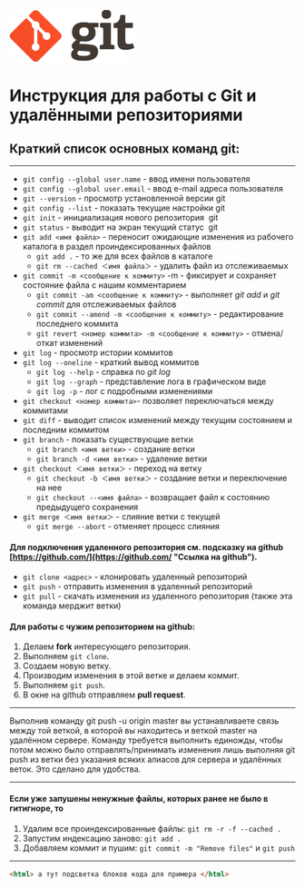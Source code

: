 
[![icon](logo.png)](https://git-scm.com "перейти на сайт")

# Инструкция для работы с Git и удалёнными репозиториями 

## Краткий список основных команд git:
-----------------
* `git config --global user.name` - ввод имени пользователя
* `git config --global user.email` - ввод e-mail адреса пользователя
* `git --version` - просмотр установленной версии git
* `git config --list` - показать текущие настройки git
* `git init` - инициализация нового репозитория  git
* `git status` - выводит на экран текущий статус  git
* `git add <имя файла>` - переносит ожидающие изменения из рабочего каталога в раздел проиндексированных файлов
   * `git add .` -  то же для всех файлов в каталоге
   *  `git rm --cached ＜имя файла＞` - удалить файл из отслеживаемых
* `git commit -m <сообщение к коммиту>` -m - фиксирует и сохраняет состояние файла с нашим комментарием
   * `git commit -am <сообщение к коммиту>` - выполняет *git add* и *git commit* для отслеживаемых файлов
   * `git commit --amend -m <сообщение к коммиту>` - редактирование последнего коммита
   * `git revert <номер коммита> -m <сообщение к коммиту>` - отмена/откат изменений
* `git log` -  просмотр истории коммитов
 * `git log --oneline` - краткий вывод коммитов
   * `git log --help` - справка по *git log*
   * `git log --graph` - представление лога в графическом виде
   * `git log -p` - лог с подробными изменениями
* `git checkout <номер коммита>`- позволяет переключаться между коммитами
* `git diff` - выводит список изменений между текущим состоянием и последним коммитом
* `git branch` - показать существующие ветки
  * `git branch <имя ветки>` - создание ветки
  * `git branch -d <имя ветки>` - удаление ветки
* `git checkout ＜имя ветки＞` - переход на ветку
  * `git checkout -b ＜имя ветки＞` - создание ветки и переключение на нее
  * `git checkout --<имя файла>` - возвращает файл к состоянию предыдущего сохранения
* `git merge ＜имя ветки＞` - слияние ветки с текущей
  * `git merge --abort` - отменяет процесс слияния

#### Для подключения удаленного репозитория см. подсказку на github [https://github.com/](https://github.com/ "Ссылка на github").

* `git clone <адрес>` - клонировать удаленный репозиторий
* `git push` - отправить изменения в удаленный репозиторий
* `git pull` - скачать изменения из удаленного репозитория (также эта команда мерджит ветки)

#### Для работы с чужим репозиторием на github:
1. Делаем **fork** интересующего репозитория.
2. Выполняем `git clone`.
3. Создаем новую ветку.
4. Производим изменения в этой ветке и делаем коммит.
5. Выполняем `git push`.
6. В окне на github отправляем **pull request**.
----------------------------------------
Выполнив команду git push -u origin master вы устанавливаете связь между той веткой, в которой вы находитесь и веткой master на удалённом сервере. Команду требуется выполнить единожды, чтобы потом можно было отправлять/принимать изменения лишь выполняя git push из ветки без указания всяких алиасов для сервера и удалённых веток. Это сделано для удобства.

______________________

#### Если уже запушены ненужные файлы, которых ранее не было в гитигноре, то
1. Удалим все проиндексированные файлы: `git rm -r -f --cached .`
2. Запустим индексацию заново: `git add .`
3. Добавляем коммит и пушим: `git commit -m "Remove files"` и `git push`

__________
```html
<html> а тут подсветка блоков кода для примера </html> 
  ```
